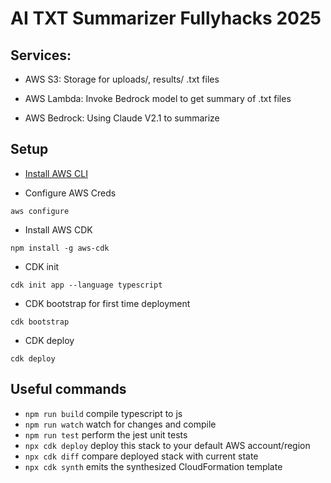 # AI TXT Summarizer Fullyhacks 2025

## Services:

- AWS S3: Storage for uploads/, results/ .txt files

- AWS Lambda: Invoke Bedrock model to get summary of .txt files

- AWS Bedrock: Using Claude V2.1 to summarize

## Setup
- [Install AWS CLI](https://docs.aws.amazon.com/cli/latest/userguide/getting-started-install.html#getting-started-install-instructions)

- Configure AWS Creds

`aws configure`

- Install AWS CDK

`npm install -g aws-cdk`

- CDK init

`cdk init app --language typescript`

- CDK bootstrap for first time deployment

`cdk bootstrap`

- CDK deploy

`cdk deploy`

## Useful commands

* `npm run build`   compile typescript to js
* `npm run watch`   watch for changes and compile
* `npm run test`    perform the jest unit tests
* `npx cdk deploy`  deploy this stack to your default AWS account/region
* `npx cdk diff`    compare deployed stack with current state
* `npx cdk synth`   emits the synthesized CloudFormation template

